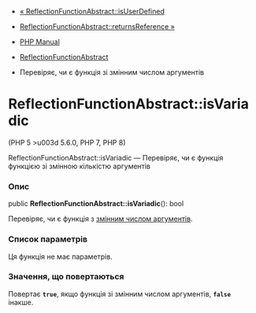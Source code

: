 - [«
ReflectionFunctionAbstract::isUserDefined](reflectionfunctionabstract.isuserdefined.md)
- [ReflectionFunctionAbstract::returnsReference
»](reflectionfunctionabstract.returnsreference.md)

- [PHP Manual](index.md)
- [ReflectionFunctionAbstract](class.reflectionfunctionabstract.md)
- Перевіряє, чи є функція зі змінним числом
аргументів

# ReflectionFunctionAbstract::isVariadic

(PHP 5 \>u003d 5.6.0, PHP 7, PHP 8)

ReflectionFunctionAbstract::isVariadic — Перевіряє, чи є функція
функцією зі змінною кількістю аргументів

### Опис

public **ReflectionFunctionAbstract::isVariadic**(): bool

Перевіряє, чи є функція з [змінним числом
аргументів](functions.arguments.md#functions.variable-arg-list).

### Список параметрів

Ця функція не має параметрів.

### Значення, що повертаються

Повертає **`true`**, якщо функція зі змінним числом аргументів,
**`false`** інакше.
